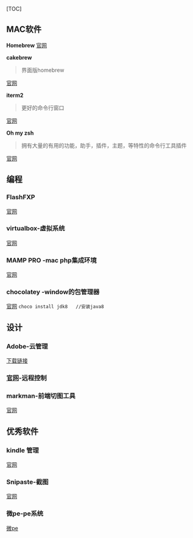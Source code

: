 [TOC]

## MAC软件
**Homebrew**
[官网](https://brew.sh/index_zh-cn.html)

**cakebrew**

>界面版homebrew

[官网](https://www.cakebrew.com/)


**iterm2**

> 更好的命令行窗口	

[官网](http://www.iterm2.com/)

**Oh my zsh**

> 拥有大量的有用的功能，助手，插件，主题，等特性的命令行工具插件

[官网](http://ohmyz.sh/)


## 编程

### FlashFXP
[官网](https://www.flashfxp.com/download)

### virtualbox-虚拟系统
[官网](https://www.virtualbox.org/wiki/Downloads)

### MAMP PRO -mac php集成环境
[官网](https://www.mamp.info/en/downloads/)

### chocolatey -window的包管理器
[官网](https://chocolatey.org/install)
`choco install jdk8   //安装java8` 

## 设计

### Adobe-云管理
[下载链接](https://ccmdls.adobe.com/AdobeProducts/KCCC/1/win32/CreativeCloudSet-Up.exe)

### [官网](https://www.teamviewer.com/zhcn/download/windows/)-远程控制

### markman-前端切图工具
[官网](http://www.getmarkman.com/)



## 优秀软件
### kindle 管理
[官网](http://kmate.me/downloadcn/)

### Snipaste-截图
[官网](https://www.snipaste.com/)

### 微pe-pe系统
[微pe](http://www.wepe.com.cn/download.html)